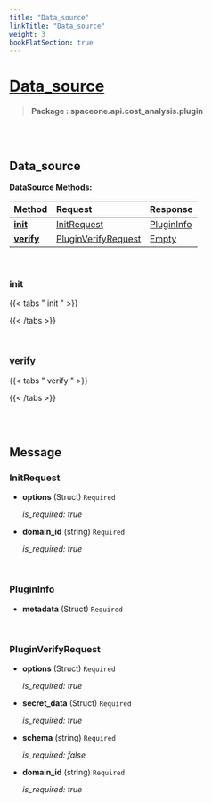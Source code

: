 ```yaml
---
title: "Data_source"
linkTitle: "Data_source"
weight: 3
bookFlatSection: true
---
```

# [Data_source](#Data_source)



>  **Package : spaceone.api.cost_analysis.plugin**

<br>
<br>

## Data_source


**DataSource Methods:**


| Method | Request | Response |
| :----- | :-------- | :-------- |
| [**init**](./DataSource#init) | [InitRequest](DataSource#initrequest) | [PluginInfo](./DataSource#plugininfo) |
| [**verify**](./DataSource#verify) | [PluginVerifyRequest](DataSource#pluginverifyrequest) | [Empty](./DataSource#empty) |



    
<br>

### init




 {{< tabs " init " >}}




{{< /tabs >}}

    
<br>

### verify




 {{< tabs " verify " >}}




{{< /tabs >}}

    


<br>
<br>

## Message



### InitRequest
* **options** (Struct)  `Required` 

  *is_required: true*

    
* **domain_id** (string)  `Required` 

  *is_required: true*

    <br>

### PluginInfo
* **metadata** (Struct)  `Required` 

    <br>

### PluginVerifyRequest
* **options** (Struct)  `Required` 

  *is_required: true*

    
* **secret_data** (Struct)  `Required` 

  *is_required: true*

    
* **schema** (string)  `Required` 

  *is_required: false*

    
* **domain_id** (string)  `Required` 

  *is_required: true*

    <br>
